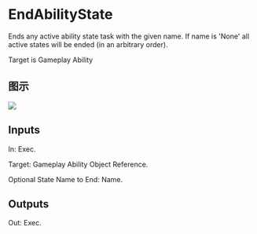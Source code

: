 # EndAbilityState

Ends any active ability state task with the given name. If name is 'None' all active states will be ended (in an arbitrary order).

Target is Gameplay Ability

## 图示

![]($-20221218-17304797.png)

## Inputs

In: Exec.

Target: Gameplay Ability Object Reference.

Optional State Name to End: Name.  

## Outputs

Out: Exec.

